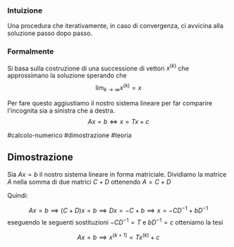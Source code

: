 ### Intuizione
Una procedura che iterativamente, in caso di convergenza, ci avvicina alla soluzione passo dopo passo.  


### Formalmente
Si basa sulla costruzione di una successione di vettori $x^{(k)}$  che approssimano la soluzione sperando che 
$$
\lim_{k\to\infty}x^{(k)}=x
$$

Per fare questo aggiustiamo il nostro sistema lineare per far comparire l'incognita sia a sinistra che a destra.
$$
Ax = b \iff x=Tx+c
$$

#calcolo-numerico #dimostrazione  #teoria  

## Dimostrazione 
Sia $Ax = b$ il nostro sistema lineare in forma matriciale. 
Dividiamo la matrice $A$ nella somma di due matrici $C+D$ 
ottenendo $A=C+D$ 

Quindi:

$$
Ax = b \implies (C+D)x = b \implies  Dx = -C+b \implies x = -CD^{-1} + bD^{-1} 
$$
eseguendo le seguenti sostituzioni $-CD^{-1} = T$  e $bD^{-1} = c$ otteniamo la tesi 

$$
Ax = b \implies x^{(k+1)} = Tx^{(k)}+c
$$
